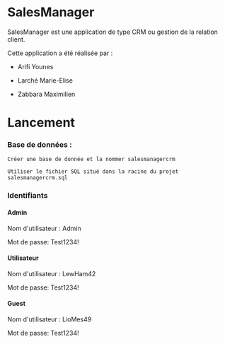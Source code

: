 # SalesManager

SalesManager est une application de type CRM ou gestion de la relation client.

Cette application a été réalisée par :

- Arifi Younes

- Larché Marie-Elise

- Zabbara Maximilien

# Lancement

### Base de données :

```
Créer une base de donnée et la nommer salesmanagercrm

Utiliser le fichier SQL situé dans la racine du projet salesmanagercrm.sql

```

### Identifiants

#### Admin

Nom d'utilisateur : Admin

Mot de passe: Test1234!

#### Utilisateur

Nom d'utilisateur : LewHam42

Mot de passe: Test1234!

#### Guest

Nom d'utilisateur : LioMes49

Mot de passe: Test1234!
